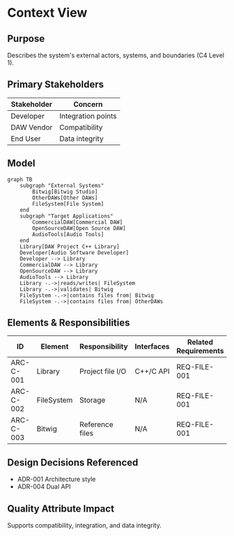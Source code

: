 # Context View

## Purpose
Describes the system's external actors, systems, and boundaries (C4 Level 1).

## Primary Stakeholders
| Stakeholder | Concern |
|-------------|---------|
| Developer | Integration points |
| DAW Vendor | Compatibility |
| End User | Data integrity |

## Model
```mermaid
graph TB
    subgraph "External Systems"
        Bitwig[Bitwig Studio]
        OtherDAWs[Other DAWs]
        FileSystem[File System]
    end
    subgraph "Target Applications"
        CommercialDAW[Commercial DAW]
        OpenSourceDAW[Open Source DAW]
        AudioTools[Audio Tools]
    end
    Library[DAW Project C++ Library]
    Developer[Audio Software Developer]
    Developer --> Library
    CommercialDAW --> Library
    OpenSourceDAW --> Library
    AudioTools --> Library
    Library -.->|reads/writes| FileSystem
    Library -.->|validates| Bitwig
    FileSystem -.->|contains files from| Bitwig
    FileSystem -.->|contains files from| OtherDAWs
```

## Elements & Responsibilities
| ID | Element | Responsibility | Interfaces | Related Requirements |
|----|---------|---------------|-----------|----------------------|
| ARC-C-001 | Library | Project file I/O | C++/C API | REQ-FILE-001 |
| ARC-C-002 | FileSystem | Storage | N/A | REQ-FILE-001 |
| ARC-C-003 | Bitwig | Reference files | N/A | REQ-FILE-001 |

## Design Decisions Referenced
- ADR-001 Architecture style
- ADR-004 Dual API

## Quality Attribute Impact
Supports compatibility, integration, and data integrity.